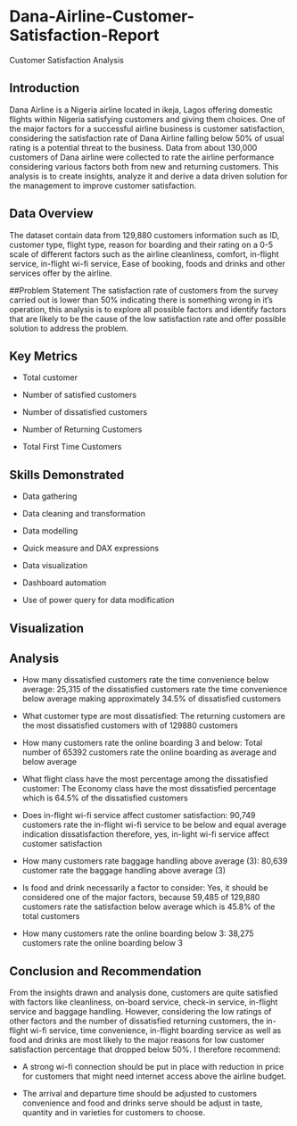 # Dana-Airline-Customer-Satisfaction-Report
Customer Satisfaction Analysis 

## Introduction

Dana Airline is a Nigeria airline located in ikeja, Lagos  offering domestic flights within Nigeria satisfying customers and giving them choices. One of the major factors for a successful airline business is customer satisfaction, considering the satisfaction rate of Dana Airline falling below 50% of usual rating is a potential threat to the business.
Data from about 130,000 customers of Dana airline were collected to rate the airline performance considering various factors both from new and returning customers. This analysis is to create insights, analyze it and derive a data driven solution for the management to improve customer satisfaction.

## Data Overview
The dataset contain data from 129,880 customers information such as ID, customer type, flight type, reason for boarding and their rating on a 0-5 scale of different factors such as the airline cleanliness, comfort, in-flight service, in-flight wi-fi service, Ease of booking, foods and drinks and other services offer by the airline.

##Problem Statement
The satisfaction rate of customers from the survey carried out is lower than 50% indicating there is something wrong in it’s operation, this analysis is to explore all possible factors and identify factors that are likely to be the cause of the low satisfaction rate and offer possible solution to address the problem.

## Key Metrics

- Total customer

- Number of satisfied customers

- Number of dissatisfied customers

- Number of Returning Customers

- Total First Time Customers

## Skills Demonstrated

- Data gathering

- Data cleaning and transformation

- Data modelling

- Quick measure and DAX expressions

- Data visualization

- Dashboard automation

- Use of power query for data modification

## Visualization

## Analysis

- How many dissatisfied customers rate the time convenience below average:
25,315 of the dissatisfied customers rate the time convenience below average making approximately 34.5% of dissatisfied customers

- What customer type are most dissatisfied:
The returning customers are the most dissatisfied customers with of 129880 customers

- How many customers rate the online boarding 3 and below: 
Total number of 65392 customers rate the online boarding as average and below average

- What flight class have the most percentage among the dissatisfied customer: The Economy class have the most dissatisfied percentage which is 64.5% of the dissatisfied customers

- Does in-flight wi-fi service affect customer satisfaction: 90,749 customers rate the in-flight wi-fi service to be below and equal average indication dissatisfaction therefore, yes, in-light wi-fi service affect customer satisfaction

- How many customers rate baggage handling above average (3): 80,639 customer rate the baggage handling above average (3)

- Is food and drink necessarily a factor to consider:
Yes, it should be considered one of the major factors, because 59,485 of 129,880 customers rate the satisfaction below average which is 45.8% of the total customers

- How many customers rate the online boarding below 3:
38,275 customers rate the online boarding below 3

## Conclusion and Recommendation

From the insights drawn and analysis done, customers are quite satisfied with factors like cleanliness, on-board service, check-in service, in-flight service and baggage handling. However, considering the low ratings of other factors and the number of dissatisfied returning customers, the in-flight wi-fi service, time convenience, in-flight boarding service as well as food and drinks are most likely to the major reasons for low customer satisfaction percentage that dropped below 50%.
I therefore recommend:

- A strong wi-fi connection should be put in place with reduction in price for customers that might need internet access above the airline budget.

- The arrival and departure time should be adjusted to customers convenience and food and drinks serve should be adjust in taste, quantity and in varieties for customers to choose.
